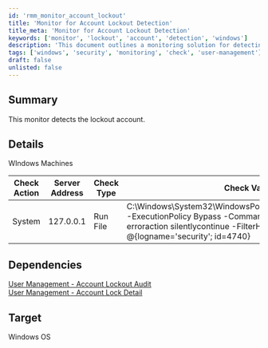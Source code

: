 ```yaml
---
id: 'rmm_monitor_account_lockout'
title: 'Monitor for Account Lockout Detection'
title_meta: 'Monitor for Account Lockout Detection'
keywords: ['monitor', 'lockout', 'account', 'detection', 'windows']
description: 'This document outlines a monitoring solution for detecting account lockouts on Windows machines. It includes details on the check action, server address, check type, and dependencies for effective account management.'
tags: ['windows', 'security', 'monitoring', 'check', 'user-management']
draft: false
unlisted: false
---
```

## Summary

This monitor detects the lockout account.

## Details

WIndows Machines

| Check Action | Server Address | Check Type | Check Value | Comparator | Interval | Result |
|--------------|----------------|-------------|--------------|------------|----------|--------|
| System       | 127.0.0.1     | Run File    | C:\Windows\System32\WindowsPowerShell\v1.0\powershell.exe -ExecutionPolicy Bypass -Command "Get-winevent -erroraction silentlycontinue -FilterHashtable @{logname='security'; id=4740} | Where-Object {$_.TimeCreated -gt (Get-Date).AddMinutes(-15)} | select-object -expandproperty TimeCreated" | Missing     | 15       |        |

## Dependencies

[User Management - Account Lockout Audit](https://proval.itglue.com/DOC-5078775-10219462)  
[User Management - Account Lock Detail](https://proval.itglue.com/DOC-5078775-10220563)  

## Target

Windows OS


